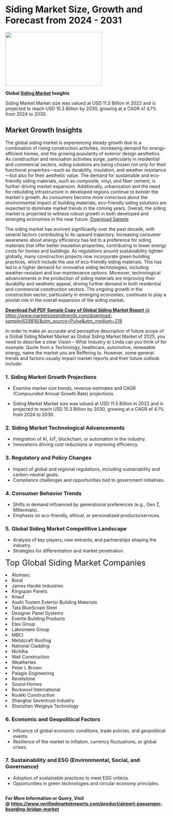 <H1>Siding Market Size, Growth and Forecast from 2024 - 2031</H1><img class="aligncenter size-medium wp-image-584254" src="https://thirdeyenews.in/wp-content/uploads/2024/09/Global-Market-Research-300x168.jpeg" alt="" width="300" height="168" /><p><strong>Global&nbsp;<a href="https://www.marketsizeandtrends.com/download-sample/629816/&amp;utm_source=Pulse&amp;utm_medium=218">Siding Market</a> Insights</strong></p><p>Siding Market Market size was valued at USD 11.5 Billion in 2022 and is projected to reach USD 15.3 Billion by 2030, growing at a CAGR of 4.1% from 2024 to 2030.</p><p><h2>Market Growth Insights</h2> <p>The global siding market is experiencing steady growth due to a combination of rising construction activities, increasing demand for energy-efficient homes, and the growing popularity of exterior design aesthetics. As construction and renovation activities surge, particularly in residential and commercial sectors, siding solutions are being chosen not only for their functional properties—such as durability, insulation, and weather resistance—but also for their aesthetic value. The demand for sustainable and eco-friendly siding materials, such as composite, vinyl, and fiber cement, is further driving market expansion. Additionally, urbanization and the need for rebuilding infrastructure in developed regions continue to bolster the market's growth. As consumers become more conscious about the environmental impact of building materials, eco-friendly siding solutions are expected to dominate market trends in the coming years. Overall, the siding market is projected to witness robust growth in both developed and emerging economies in the near future. <a href="#">Download Sample</a></p> <p>The siding market has evolved significantly over the past decade, with several factors contributing to its upward trajectory. Increasing consumer awareness about energy efficiency has led to a preference for siding materials that offer better insulation properties, contributing to lower energy costs for homes and buildings. As regulations around sustainability tighten globally, many construction projects now incorporate green building practices, which include the use of eco-friendly siding materials. This has led to a higher demand for innovative siding technologies, including weather-resistant and low-maintenance options. Moreover, technological advancements in the production of siding materials are improving their durability and aesthetic appeal, driving further demand in both residential and commercial construction sectors. The ongoing growth in the construction sector, particularly in emerging economies, continues to play a pivotal role in the overall expansion of the siding market. <a href="#"></p><p><span class=""><strong>Download Full PDF Sample Copy of Global Siding Market Report</strong> @ <a href="https://www.marketsizeandtrends.com/download-sample/629816/&amp;utm_source=Pulse&amp;utm_medium=218" target="_blank">https://www.marketsizeandtrends.com/download-sample/629816/&amp;utm_source=Pulse&amp;utm_medium=218</a></span></p><p>In order to make an accurate and perceptive description of future scope of a Global&nbsp;Siding Market Market as Global&nbsp;Siding Market Market of 2025, you need to describe a clear Vision &ndash; What Industry or Linda can you think of for example: Quote from a Technology, healthcare, automotive, renewable energy, name the market you are Reffering to. However, some general trends and factors usually impact market reports and their future outlook include:</p><h3>1.&nbsp;<strong>Siding Market Growth Projections</strong></h3><ul><li>Examine market size trends, revenue estimates and CAGR (Compounded Annual Growth Rate) projections.</li><li><p>Siding Market Market size was valued at USD 11.5 Billion in 2022 and is projected to reach USD 15.3 Billion by 2030, growing at a CAGR of 4.1% from 2024 to 2030.</p></li></ul><h3>2.&nbsp;<strong>Siding Market Technological Advancements</strong></h3><ul><li>Integration of AI, IoT, blockchain, or automation in the industry.</li><li>Innovations driving cost reductions or improving efficiency.</li></ul><h3>3.&nbsp;<strong>Regulatory and Policy Changes</strong></h3><ul><li>Impact of global and regional regulations, including sustainability and carbon-neutral goals.</li><li>Compliance challenges and opportunities tied to government initiatives.</li></ul><h3>4.&nbsp;<strong>Consumer Behavior Trends</strong></h3><ul><li>Shifts in demand influenced by generational preferences (e.g., Gen Z, Millennials).</li><li>Emphasis on eco-friendly, ethical, or personalized products/services.</li></ul><h3>5.&nbsp;<strong>Global Siding Market Competitive Landscape</strong></h3><ul><li>Analysis of key players, new entrants, and partnerships shaping the industry.</li><li>Strategies for differentiation and market penetration.</li></ul><p data-pm-slice="1 1 []"><span style="color: inherit; font-family: inherit; font-size: 25px;">Top Global Siding Market Companies</span></p><div class="" data-test-id=""><p><li>Alumasc</li><li> Boral</li><li> James Hardie Industries</li><li> Kingspan Panels</li><li> Knauf</li><li> Asahi Tostem Exterior Building Materials</li><li> Tata BlueScope Steel</li><li> Designer Panel Systems</li><li> Everite Building Products</li><li> Etex Group</li><li> Lakesmere Group</li><li> MBCI</li><li> Metalcraft Roofing</li><li> National Cladding</li><li> Nichiha</li><li> Wall Construction</li><li> Weathertex</li><li> Peter L Brown</li><li> Palagio Engineering</li><li> Revelstone</li><li> Sound Homes</li><li> Rockwool International</li><li> Ruukki Construction</li><li> Shanghai Seventrust Industry</li><li> Shenzhen Weigeya Technology</li></p></div><h3>6.&nbsp;<strong>Economic and Geopolitical Factors</strong></h3><ul><li>Influence of global economic conditions, trade policies, and geopolitical events.</li><li>Resilience of the market to inflation, currency fluctuations, or global crises.</li></ul><h3>7.&nbsp;<strong>Sustainability and ESG (Environmental, Social, and Governance)</strong></h3><ul><li>Adoption of sustainable practices to meet ESG criteria.</li><li>Opportunities in green technologies and circular economy principles.</li></ul><h2><strong style="font-size: 14px;">For More Information or Query, Visit @&nbsp;</strong><a style="background-color: #ffffff; font-size: 14px;" href="https://www.marketsizeandtrends.com/report/siding-market/" target="_blank">https://www.verifiedmarketreports.com/product/airport-passenger-boarding-bridge-market</a></h2>
